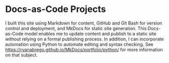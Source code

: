 # Docs-as-Code Projects

I built this site using Markdown for content, GitHub and Git Bash for version control and deployment, and MkDocs for static site generation. This Docs-as-Code model enables me to update content and publish to a static site without relying on a formal publishing process. In addition, I can incorporate automation using Python to automate editing and syntax checking. See https://ryanabrego.github.io/MkDocs/portfolio/python/ for more information on that subject. 

